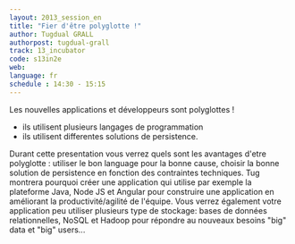 ```yaml
---
layout: 2013_session_en
title: "Fier d'être polyglotte !"
author: Tugdual GRALL
authorpost: tugdual-grall
track: 13_incubator
code: s13in2e
web: 
language: fr
schedule : 14:30 - 15:15
---
```


Les nouvelles applications et développeurs sont polyglottes !
* ils utilisent plusieurs langages de programmation
* ils utilisent differentes solutions de persistence.

Durant cette presentation vous verrez quels sont les avantages d'etre polyglotte : utiliser le bon language pour la bonne cause, choisir la bonne solution de persistence en fonction des contraintes techniques. Tug montrera pourquoi créer une application qui utilise par exemple la plateforme Java, Node JS et Angular pour construire une application en améliorant la productivité/agilité de l'équipe. Vous verrez également votre application peu utiliser plusieurs type de stockage: bases de données relationnelles, NoSQL et Hadoop pour répondre au nouveaux besoins "big" data et "big" users...
